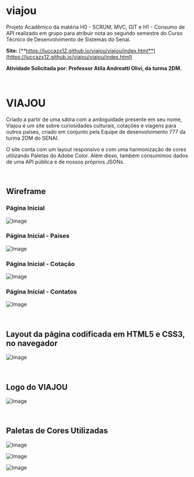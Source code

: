 # viajou
  Projeto Acadêmico da matéria H0 - SCRUM, MVC, GIT e H1 - Consumo de API realizado em grupo para atribuir nota ao segundo semestre do Curso Técnico de Desenvolvimento de Sistemas do Senai.

**Site:** [**https://luccazx12.github.io/viajou/viajou/index.html**](https://luccazx12.github.io/viajou/viajou/index.html)

  **Atividade Solicitada por: Professor Atila Andreatti Olivi, da turma 2DM.**

&nbsp;


# VIAJOU

Criado a partir de uma sátira com a ambiguidade presente em seu nome, Viajou é um site sobre curiosidades culturais, cotações e viagens para outros países, criado em conjunto pela Equipe de desenvolvimento 777 da turma 2DM do SENAI.

O site conta com um layout responsivo e com uma harmonização de cores utilizando Paletas do Adobe Color. Além disso, também consumimos dados de uma API pública e de nossos próprios JSONs.

&nbsp;


 ## **Wireframe**

### Página Inicial
![Image](https://raw.githubusercontent.com/Luccazx12/viajou/main/docs/Wireframe/prints/home.PNG)


 ### Página Inicial - Países
![Image](https://raw.githubusercontent.com/Luccazx12/viajou/main/docs/Wireframe/prints/paises.PNG)

 ### Página Inicial - Cotação
![Image](https://raw.githubusercontent.com/Luccazx12/viajou/main/docs/Wireframe/prints/cotacao.PNG)

 ### Página Inicial - Contatos
![Image](https://raw.githubusercontent.com/Luccazx12/viajou/main/docs/Wireframe/prints/contatos.PNG)


&nbsp;


## **Layout da página codificada em HTML5 e CSS3, no navegador**

![Image](https://raw.githubusercontent.com/Luccazx12/viajou/main/docs/print_layout_da_pagina/viajou.JPG)


&nbsp;


## **Logo do VIAJOU**
![Image](https://raw.githubusercontent.com/Luccazx12/viajou/main/docs/logo/logoviajou.png)

&nbsp;


## **Paletas de Cores Utilizadas**
![Image](https://raw.githubusercontent.com/Luccazx12/viajou/main/docs/paleta_de_cores/AdobeColor(1).jpeg)

![Image](https://raw.githubusercontent.com/Luccazx12/viajou/main/docs/paleta_de_cores/AdobeColor(2).jpeg)

![Image](https://raw.githubusercontent.com/Luccazx12/viajou/main/docs/paleta_de_cores/AdobeColor(3).jpeg)
